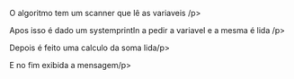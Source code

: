 <p> O algoritmo tem um scanner que lê as variaveis /p>
<p> Apos isso é dado um systemprintln a pedir a variavel e a mesma é lida /p>
<p> Depois é feito uma calculo da soma lida/p>
<p> E no fim exibida a mensagem/p>

